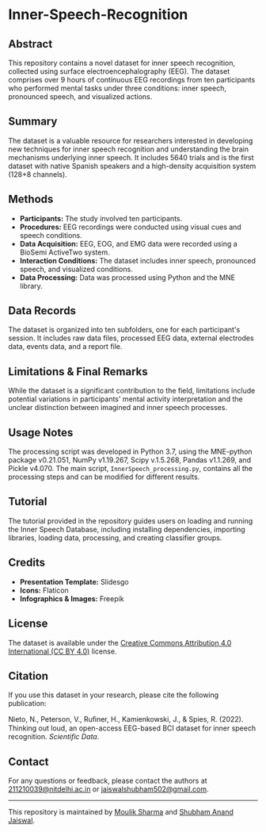 # Inner-Speech-Recognition

## Abstract

This repository contains a novel dataset for inner speech recognition, collected using surface electroencephalography (EEG). The dataset comprises over 9 hours of continuous EEG recordings from ten participants who performed mental tasks under three conditions: inner speech, pronounced speech, and visualized actions.

## Summary

The dataset is a valuable resource for researchers interested in developing new techniques for inner speech recognition and understanding the brain mechanisms underlying inner speech. It includes 5640 trials and is the first dataset with native Spanish speakers and a high-density acquisition system (128+8 channels).

## Methods

- **Participants:** The study involved ten participants.
- **Procedures:** EEG recordings were conducted using visual cues and speech conditions.
- **Data Acquisition:** EEG, EOG, and EMG data were recorded using a BioSemi ActiveTwo system.
- **Interaction Conditions:** The dataset includes inner speech, pronounced speech, and visualized conditions.
- **Data Processing:** Data was processed using Python and the MNE library.

## Data Records

The dataset is organized into ten subfolders, one for each participant's session. It includes raw data files, processed EEG data, external electrodes data, events data, and a report file.

## Limitations & Final Remarks

While the dataset is a significant contribution to the field, limitations include potential variations in participants' mental activity interpretation and the unclear distinction between imagined and inner speech processes.

## Usage Notes

The processing script was developed in Python 3.7, using the MNE-python package v0.21.051, NumPy v1.19.267, Scipy v.1.5.268, Pandas v1.1.269, and Pickle v4.070. The main script, `InnerSpeech_processing.py`, contains all the processing steps and can be modified for different results.

## Tutorial

The tutorial provided in the repository guides users on loading and running the Inner Speech Database, including installing dependencies, importing libraries, loading data, processing, and creating classifier groups.

## Credits

- **Presentation Template:** Slidesgo
- **Icons:** Flaticon
- **Infographics & Images:** Freepik

## License

The dataset is available under the [Creative Commons Attribution 4.0 International (CC BY 4.0)](https://creativecommons.org/licenses/by/4.0/) license.

## Citation

If you use this dataset in your research, please cite the following publication:

Nieto, N., Peterson, V., Ruﬁner, H., Kamienkowski, J., & Spies, R. (2022). Thinking out loud, an open-access EEG-based BCI dataset for inner speech recognition. *Scientific Data*.

## Contact

For any questions or feedback, please contact the authors at [211210039@nitdelhi.ac.in](mailto:211210039@nitdelhi.ac.in) or [jaiswalshubham502@gmail.com](mailto:jaiswalshubham502@gmail.com).


---

This repository is maintained by [Moulik Sharma](https://github.com/moulik10sharma) and [Shubham Anand Jaiswal](https://github.com/Shubham-Jaiswal-31).

